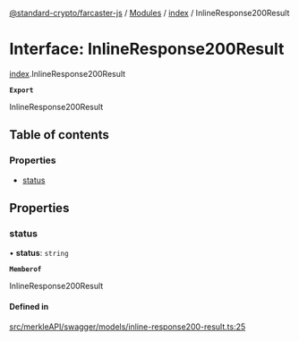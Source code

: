 [@standard-crypto/farcaster-js](../README.md) / [Modules](../modules.md) / [index](../modules/index.md) / InlineResponse200Result

# Interface: InlineResponse200Result

[index](../modules/index.md).InlineResponse200Result

**`Export`**

InlineResponse200Result

## Table of contents

### Properties

- [status](index.InlineResponse200Result.md#status)

## Properties

### status

• **status**: `string`

**`Memberof`**

InlineResponse200Result

#### Defined in

[src/merkleAPI/swagger/models/inline-response200-result.ts:25](https://github.com/standard-crypto/farcaster-js/blob/main/src/merkleAPI/swagger/models/inline-response200-result.ts#L25)

